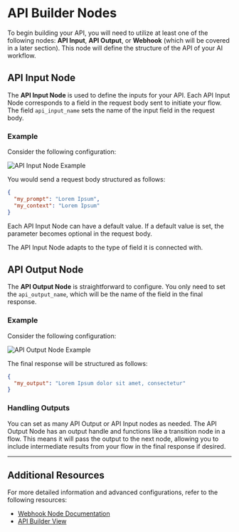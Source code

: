 # API Builder Nodes

To begin building your API, you will need to utilize at least one of the following nodes: **API Input**, **API Output**, or **Webhook** (which will be covered in a later section).
This node will define the structure of the API of your AI workflow.

## API Input Node

The **API Input Node** is used to define the inputs for your API. Each API Input Node corresponds to a field in the request body sent to initiate your flow. The field `api_input_name` sets the name of the input field in the request body.

### Example

Consider the following configuration:

![API Input Node Example](/img/page-images/api-builder/api-builder-1.png)

You would send a request body structured as follows:

```json
{
  "my_prompt": "Lorem Ipsum",
  "my_context": "Lorem Ipsum"
}
```

Each API Input Node can have a default value. If a default value is set, the parameter becomes optional in the request body.

The API Input Node adapts to the type of field it is connected with.

## API Output Node

The **API Output Node** is straightforward to configure. You only need to set the `api_output_name`, which will be the name of the field in the final response.

### Example

Consider the following configuration:

![API Output Node Example](/img/page-images/api-builder/api-builder-2.png)

The final response will be structured as follows:

```json
{
  "my_output": "Lorem Ipsum dolor sit amet, consectetur"
}
```

### Handling Outputs

You can set as many API Output or API Input nodes as needed. The API Output Node has an output handle and functions like a transition node in a flow. This means it will pass the output to the next node, allowing you to include intermediate results from your flow in the final response if desired.

---

## Additional Resources

For more detailed information and advanced configurations, refer to the following resources:

- [Webhook Node Documentation](/docs/pro-features/api-builder/webhooks/)
- [API Builder View](/docs/pro-features/api-builder/builder-view/)
